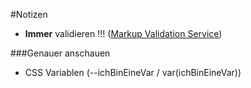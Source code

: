 #Notizen

* **Immer** validieren !!! ([Markup Validation Service](http://validator.w3.org))

###Genauer anschauen
* CSS Variablen (--ichBinEineVar / var(ichBinEineVar))